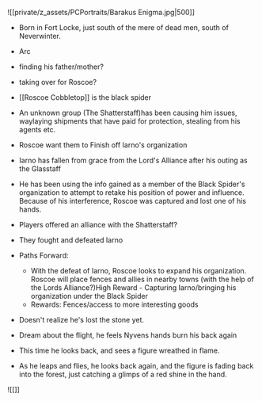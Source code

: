 ![[private/z_assets/PCPortraits/Barakus Enigma.jpg|500]]

- Born in Fort Locke, just south of the mere of dead men, south of Neverwinter.
- Arc
- finding his father/mother?
- taking over for Roscoe?
 
- [[Roscoe Cobbletop]] is the black spider
- An unknown group (The Shatterstaff)has been causing him issues, waylaying shipments that have paid for protection, stealing from his agents etc.
   

- Roscoe want them to Finish off Iarno's organization
- Iarno has fallen from grace from the Lord's Alliance after his outing as the Glasstaff
- He has been using the info gained as a member of the Black Spider's organization to attempt to retake his position of power and influence. Because of his interference, Roscoe was captured and lost one of his hands.
 
- Players offered an alliance with the Shatterstaff?
- They fought and defeated Iarno
- Paths Forward:
    
    - With the defeat of Iarno, Roscoe looks to expand his organization. Roscoe will place fences and allies in nearby towns (with the help of the Lords Alliance?)High Reward - Capturing Iarno/bringing his organization under the Black Spider
    - Rewards: Fences/access to more interesting goods
 
- Doesn't realize he's lost the stone yet.
- Dream about the flight, he feels Nyvens hands burn his back again
- This time he looks back, and sees a figure wreathed in flame.
- As he leaps and flies, he looks back again, and the figure is fading back into the forest, just catching a glimps of a red shine in the hand.

![[]]